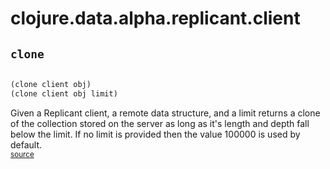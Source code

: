 # clojure.data.alpha.replicant.client 





## `clone`
``` clojure

(clone client obj)
(clone client obj limit)
```


Given a Replicant client, a remote data structure, and a limit returns a clone
  of the collection stored on the server as long as it's length and depth fall below
  the limit. If no limit is provided then the value 100000 is used by default.
<br><sub>[source](src/clojure/data/alpha/replicant/client.clj#L12-L19)</sub>
